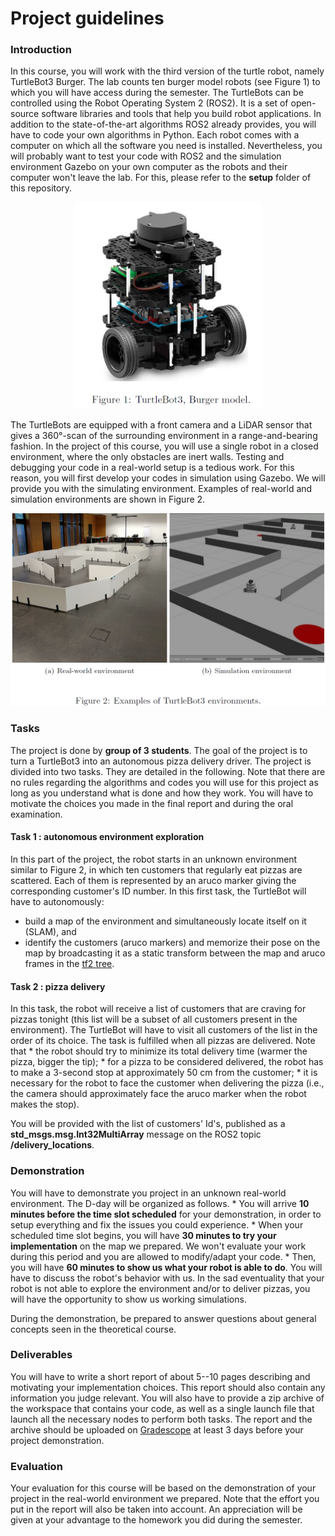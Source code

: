 # Project guidelines
### Introduction 
In this course, you will work with the third version of the turtle robot, namely TurtleBot3 Burger. The lab counts ten burger model robots (see Figure 1) to which you will have access during the semester. The TurtleBots can be controlled using the Robot Operating System 2 (ROS2). It is a set of open-source software libraries and tools that help you build robot applications. In addition to the state-of-the-art algorithms ROS2 already provides, you will have to code your own algorithms in Python. Each robot comes with a computer on which all the software you need is installed. Nevertheless, you will probably want to test your code with ROS2 and the simulation environment Gazebo on your own computer as the robots and their computer won't leave the lab. For this, please refer to the **setup** folder of this repository. 

<p align="center">
  <img src="./images/robot.png" width="300" />
</p>

The TurtleBots are equipped with a front camera and a LiDAR sensor that gives a 360°-scan of the surrounding environment in a range-and-bearing fashion. In the project of this course, you will use a single robot in a closed environment, where the only obstacles are inert walls. Testing and debugging your code in a real-world setup is a tedious work. For this reason, you will first develop your codes in simulation using Gazebo. We will provide you with the simulating environment. Examples of real-world and simulation environments are shown in Figure 2.

<p align="center">
  <img src="./images/environment.png" width="600" />
</p>

### Tasks
The project is done by **group of 3 students**. The goal of the project is to turn a TurtleBot3 into an autonomous pizza delivery driver. The project is divided into two tasks. They are detailed in the following. Note that there are no rules regarding the algorithms and codes you will use for this project as long as you understand what is done and how they work. You will have to motivate the choices you made in the final report and during the oral examination.

#### Task 1 : autonomous environment exploration
In this part of the project, the robot starts in an unknown environment similar to Figure 2, in which ten customers that regularly eat pizzas are scattered. Each of them is represented by an aruco marker giving the corresponding customer's ID number. In this first task, the TurtleBot will have to autonomously:
* build a map of the environment and simultaneously locate itself on it (SLAM), and
* identify the customers (aruco markers) and memorize their pose on the map by broadcasting it as a static transform between the map and aruco frames in the [tf2 tree](https://docs.ros.org/en/foxy/Tutorials/Intermediate/Tf2/Introduction-To-Tf2.html).
 
#### Task 2 : pizza delivery
In this task, the robot will receive a list of customers that are craving for pizzas tonight (this list will be a subset of all customers present in the environment). The TurtleBot will have to visit all customers of the list in the order of its choice. The task is fulfilled when all pizzas are delivered. Note that
    * the robot should try to minimize its total delivery time (warmer the pizza, bigger the tip);
    * for a pizza to be considered delivered, the robot has to make a 3-second stop at approximately 50 cm from the customer;
    * it is necessary for the robot to face the customer when delivering the pizza (i.e., the camera should approximately face the aruco marker when the robot makes the stop).

You will be provided with the list of customers' Id's, published as a **std_msgs.msg.Int32MultiArray** message on the ROS2 topic **/delivery_locations**.

### Demonstration
You will have to demonstrate you project in an unknown real-world environment. The D-day will be organized as follows.
    * You will arrive **10 minutes before the time slot scheduled** for your demonstration, in order to setup everything and fix the issues you could experience. 
    * When your scheduled time slot begins, you will have **30 minutes to try your implementation** on the map we prepared. We won't evaluate your work during this period and you are allowed to modify/adapt your code.
    * Then, you will have **60 minutes to show us what your robot is able to do**. You will have to discuss the robot's behavior with us. In the sad eventuality that your robot is not able to explore the environment and/or to deliver pizzas, you will have the opportunity to show us working simulations.

 During the demonstration, be prepared to answer questions about general concepts seen in the theoretical course.

### Deliverables
You will have to write a short report of about 5--10 pages describing and motivating your implementation choices. This report should also contain any information you judge relevant. You will also have to provide a zip archive of the workspace that contains your code, as well as a single launch file that launch all the necessary nodes to perform both tasks. The report and the archive should be uploaded on [Gradescope](https://www.gradescope.com/) at least 3 days before your project demonstration.

### Evaluation
Your evaluation for this course will be based on the demonstration of your project in the real-world environment we prepared. Note that the effort you put in the report will also be taken into account. An appreciation will be given at your advantage to the homework you did during the semester.
